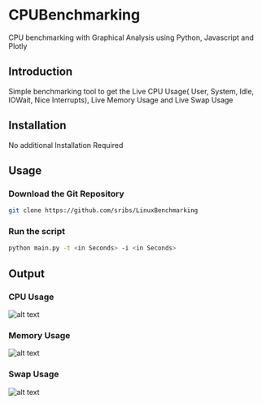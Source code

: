 # CPUBenchmarking
CPU benchmarking with Graphical Analysis using Python, Javascript and Plotly

## Introduction
Simple benchmarking tool to get the Live CPU Usage( User, System, Idle, IOWait, Nice Interrupts), Live Memory Usage and Live Swap Usage

## Installation
No additional Installation Required

## Usage
### Download the Git Repository
```bash
git clone https://github.com/sribs/LinuxBenchmarking
```
### Run the script
```bash
python main.py -t <in Seconds> -i <in Seconds>
```

## Output
### CPU Usage
![alt text](https://raw.githubusercontent.com/sribs/LinuxBenchmarking/master/cpu.png)

### Memory Usage
![alt text](https://raw.githubusercontent.com/sribs/LinuxBenchmarking/master/memory.png)

### Swap Usage
![alt text](https://raw.githubusercontent.com/sribs/LinuxBenchmarking/master/swap.png)

